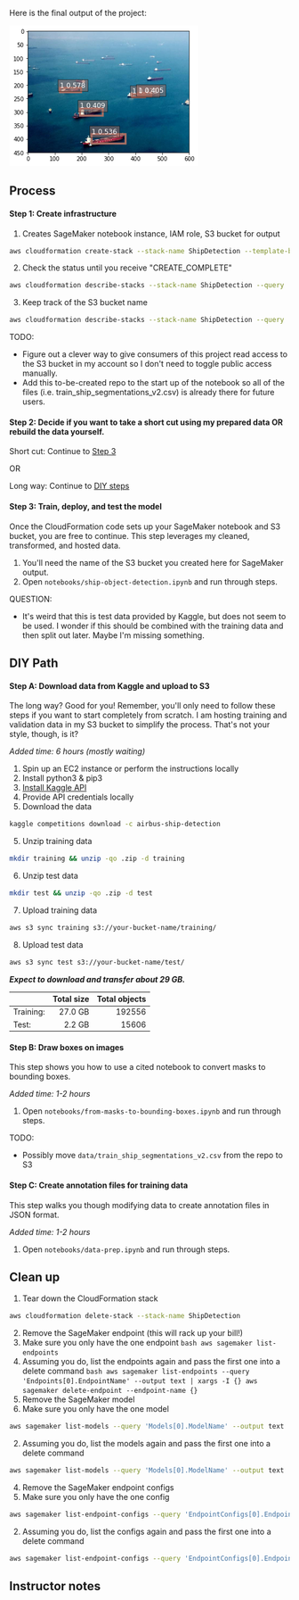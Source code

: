 Here is the final output of the project:

![Final output](final_output.png)

## Process

#### Step 1: Create infrastructure

1. Creates SageMaker notebook instance, IAM role, S3 bucket for output
```bash
aws cloudformation create-stack --stack-name ShipDetection --template-body file://cloudformation/infrastructure.yaml --capabilities CAPABILITY_NAMED_IAM
```
2. Check the status until you receive "CREATE_COMPLETE"
```bash
aws cloudformation describe-stacks --stack-name ShipDetection --query 'Stacks[0].StackStatus'
```
3. Keep track of the S3 bucket name
```bash
aws cloudformation describe-stacks --stack-name ShipDetection --query 'Stacks[0].Outputs[0].OutputValue
```

TODO:
* Figure out a clever way to give consumers of this project read access to the S3 bucket in my account so I don't need to toggle public access manually.
* Add this to-be-created repo to the start up of the notebook so all of the files (i.e. train_ship_segmentations_v2.csv) is already there for future users.

#### Step 2: Decide if you want to take a short cut using my prepared data OR rebuild the data yourself.

Short cut: Continue to [Step 3](#step-3-train-deploy-and-test-the-model)

OR

Long way: Continue to [DIY steps](#diy-path)

#### Step 3: Train, deploy, and test the model
Once the CloudFormation code sets up your SageMaker notebook and S3 bucket, you are free to continue. This step leverages my cleaned, transformed, and hosted data.

1. You'll need the name of the S3 bucket you created here for SageMaker output.
2. Open ``notebooks/ship-object-detection.ipynb`` and run through steps.

QUESTION:
* It's weird that this is test data provided by Kaggle, but does not seem to be used. I wonder if this should be combined with the training data and then split out later. Maybe I'm missing something.


## DIY Path

#### Step A: Download data from Kaggle and upload to S3
The long way? Good for you! Remember, you'll only need to follow these steps if you want to start completely from scratch. I am hosting training and validation data in my S3 bucket to simplify the process. That's not your style, though, is it?

_Added time: 6 hours (mostly waiting)_

1. Spin up an EC2 instance or perform the instructions locally
2. Install python3 & pip3
2. [Install Kaggle API](https://github.com/Kaggle/kaggle-api)
3. Provide API credentials locally
4. Download the data
  ```bash
  kaggle competitions download -c airbus-ship-detection
  ```
5. Unzip training data
  ```bash
  mkdir training && unzip -qo .zip -d training
  ```
6. Unzip test data
  ```bash
  mkdir test && unzip -qo .zip -d test
  ```
7. Upload training data
  ```bash
  aws s3 sync training s3://your-bucket-name/training/
  ```
8. Upload test data
  ```bash
  aws s3 sync test s3://your-bucket-name/test/
  ```

___Expect to download and transfer about 29 GB.___

| | Total size | Total objects |
| --- | --: | --: |
| Training:| 27.0 GB | 192556 |
| Test: | 2.2 GB | 15606 |

#### Step B: Draw boxes on images
This step shows you how to use a cited notebook to convert masks to bounding boxes.

_Added time: 1-2 hours_

1. Open ``notebooks/from-masks-to-bounding-boxes.ipynb`` and run through steps.

TODO:
* Possibly move ``data/train_ship_segmentations_v2.csv`` from the repo to S3

#### Step C: Create annotation files for training data
This step walks you though modifying data to create annotation files in JSON format.

_Added time: 1-2 hours_

1. Open ``notebooks/data-prep.ipynb`` and run through steps.


## Clean up
1. Tear down the CloudFormation stack
```bash
aws cloudformation delete-stack --stack-name ShipDetection
```
2. Remove the SageMaker endpoint (this will rack up your bill!)
  1. Make sure you only have the one endpoint
    ```bash
    aws sagemaker list-endpoints
    ```
  2. Assuming you do, list the endpoints again and pass the first one into a delete command
    ```bash
    aws sagemaker list-endpoints --query 'Endpoints[0].EndpointName' --output text | xargs -I {} aws sagemaker delete-endpoint --endpoint-name {}
    ```
3. Remove the SageMaker model
  1. Make sure you only have the one model
  ```bash
  aws sagemaker list-models --query 'Models[0].ModelName' --output text
  ```
  2. Assuming you do, list the models again and pass the first one into a delete command
  ```bash
  aws sagemaker list-models --query 'Models[0].ModelName' --output text | xargs -I {} aws sagemaker delete-model --model-name {}
  ```
4. Remove the SageMaker endpoint configs
  1. Make sure you only have the one config
  ```bash
  aws sagemaker list-endpoint-configs --query 'EndpointConfigs[0].EndpointConfigName' --output text
  ```
  2. Assuming you do, list the configs again and pass the first one into a delete command
  ```bash
  aws sagemaker list-endpoint-configs --query 'EndpointConfigs[0].EndpointConfigName' --output text | xargs -I {} aws sagemaker delete-endpoint-config --endpoint-config-name {}
  ```

## Instructor notes
